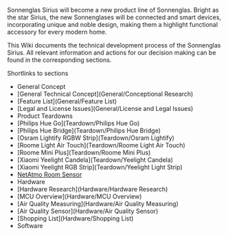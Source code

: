Sonnenglas Sirius will become a new product line of Sonnenglas.
Bright as the star Sirius, the new Sonnenglases will be connected and smart devices, incorporating unique and noble design, making them a highlight functional accessory for every modern home.

This Wiki documents the technical development process of the Sonnenglas Sirius. All relevant information and actions for our decision making can be found in the corresponding sections. 

Shortlinks to sections

- General Concept
 - [General Technical Concept](General/Conceptional Research)
 - [Feature List](General/Feature List)
 - [Legal and License Issues](General/License and Legal Issues)
- Product Teardowns
 - [Philips Hue Go](Teardown/Philips Hue Go) 
 - [Philips Hue Bridge](Teardown/Philips Hue Bridge)
 - [Osram Lightify RGBW Strip](Teardown/Osram Lightify)
 - [Roome Light Air Touch](Teardown/Roome Light Air Touch)
 - [Roome Mini Plus](Teardown/Roome Mini Plus)
 - [Xiaomi Yeelight Candela](Teardown/Yeelight Candela)
 - [Xiaomi Yeelight RGB Strip](Teardown/Yeelight Light Strip)
 - [NetAtmo Room Sensor](Teardown/NetAtmo)
- Hardware
 - [Hardware Research](Hardware/Hardware Research)
 - [MCU Overview](Hardware/MCU Overview)
 - [Air Quality Measuring](Hardware/Air Quality Measuring)
 - [Air Quality Sensor](Hardware/Air Quality Sensor)
 - [Shopping List](Hardware/Shopping List)
- Software
